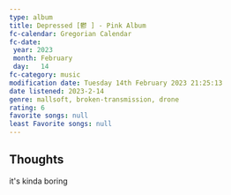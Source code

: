 ```yaml
---
type: album 
title: Depressed [鬱 ] - Pink Album 
fc-calendar: Gregorian Calendar
fc-date: 
 year: 2023
 month: February
 day:   14
fc-category: music
modification date: Tuesday 14th February 2023 21:25:13
date listened: 2023-2-14 
genre: mallsoft, broken-transmission, drone
rating: 6
favorite songs: null
least Favorite songs: null
---
```

## Thoughts

it's kinda boring